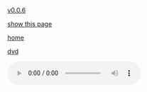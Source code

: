 [v0.0.6](https://github.com/littleflute/JimiHendrix/edit/master/Electric%20ladyland/readme.md)

[show this page](https://littleflute.github.io/JimiHendrix/Electric%20ladyland)

[home](..)

[dvd](dvd)

<audio controls id="player"> 
  <source src="https://littleflute.github.io/JimiHendrix/Electric%20ladyland/cd/01_曲目 1.mp3" type="audio/mpeg">
Your browser does not support the audio element.
</audio>
<div id="xd"> 
</div>
<script>
var d = document.getElementById("xd"); 
var html = d.innerHTML; 
for(var n=1; n<=16; n++)
{	
 	html += fNewBtn(n);

} 
d.innerHTML = html;

var p = document.getElementById("player");
function f(i)
{
    var s = "https://littleflute.github.io/JimiHendrix/Electric%20ladyland/cd/";
    if(i<10) 
    {
    	s += "0";
    } 
    s += i;
    s += "_曲目 ";
    s += i;
    s += ".mp3";
    
	p.src = s; 
    p.play();
}
function fNewBtn(i)
{
	var rHTML = "";
    rHTML = "<button onclick='f(";
    rHTML += i;
    rHTML += ");'>";
    rHTML += i;
    rHTML += "</button>";
    return rHTML;
}
</script>



